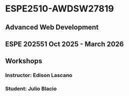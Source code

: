 # ESPE2510-AWDSW27819
## Advanced Web Development 
## ESPE 202551 Oct 2025 - March 2026
## Workshops 
### Instructor: Edison Lascano
### Student: Julio Blacio
